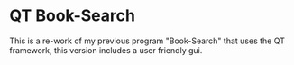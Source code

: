 # QT Book-Search
 This is a re-work of my previous program "Book-Search" that uses the QT framework, this version includes a user friendly gui.
